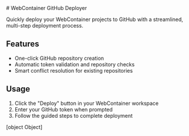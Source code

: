 <artifact-readme>
# WebContainer GitHub Deployer

Quickly deploy your WebContainer projects to GitHub with a streamlined, multi-step deployment process.

## Features
- One-click GitHub repository creation
- Automatic token validation and repository checks
- Smart conflict resolution for existing repositories

## Usage
1. Click the "Deploy" button in your WebContainer workspace
2. Enter your GitHub token when prompted
3. Follow the guided steps to complete deployment

</artifact-readme>[object Object]